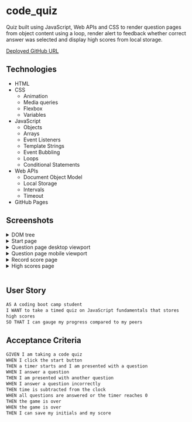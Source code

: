 # code_quiz

Quiz built using JavaScript, Web APIs and CSS to render question pages from object content using a loop, render alert to feedback whether correct answer was selected and display high scores from local storage.

[Deployed GitHub URL](https://Kris1825.github.io/quiz-code/)

## Technologies

- HTML
- CSS
  - Animation
  - Media queries
  - Flexbox
  - Variables
- JavaScript
  - Objects
  - Arrays
  - Event Listeners
  - Template Strings
  - Event Bubbling
  - Loops
  - Conditional Statements
- Web APIs
  - Document Object Model
  - Local Storage
  - Intervals
  - Timeout
- GitHub Pages

## Screenshots

<details>
<summary>DOM tree</summary>

![dom-tree](assets/screenshots/dom_tree.png)

</details>

<details>
<summary>Start page</summary>

![start-page]()

</details>

<details>
<summary>Question page desktop viewport</summary>

![question-page-desktop]()

</details>

<details>
<summary>Question page mobile viewport</summary>

![question-page-mobile]()

</details>

<details>
<summary>Record score page</summary>

![record-score-page]()

</details>

<details>
<summary>High scores page</summary>

![highscores-page]()

</details>
</br>

## User Story

```
AS A coding boot camp student
I WANT to take a timed quiz on JavaScript fundamentals that stores high scores
SO THAT I can gauge my progress compared to my peers
```

## Acceptance Criteria

```
GIVEN I am taking a code quiz
WHEN I click the start button
THEN a timer starts and I am presented with a question
WHEN I answer a question
THEN I am presented with another question
WHEN I answer a question incorrectly
THEN time is subtracted from the clock
WHEN all questions are answered or the timer reaches 0
THEN the game is over
WHEN the game is over
THEN I can save my initials and my score
```
